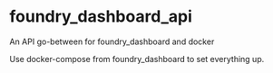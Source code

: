 # foundry_dashboard_api
An API go-between for foundry_dashboard and docker

Use docker-compose from foundry_dashboard to set everything up.